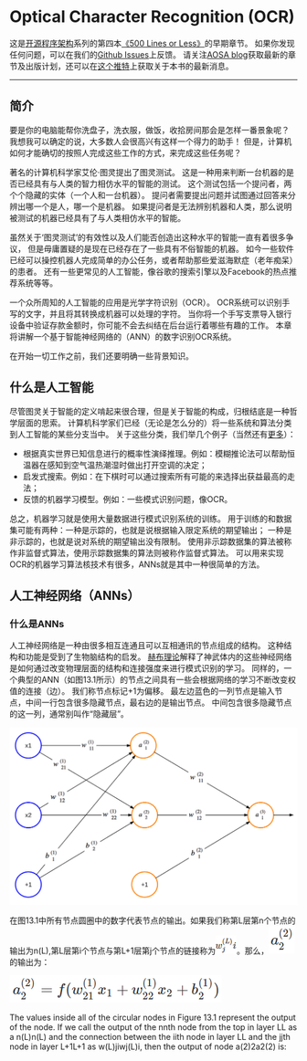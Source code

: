 # Optical Character Recognition (OCR)


这是[开源程序架构](http://aosabook.org/en/index.html)系列的第四本[《500 Lines or Less》](https://github.com/aosabook/500lines/blob/master/README.md)的早期章节。
如果你发现任何问题，可以在我们的[Github Issues](https://github.com/aosabook/500lines/issues)上反馈。
请关注[AOSA blog](http://aosabook.org/blog/)获取最新的章节及出版计划，还可以在[这个推特](https://twitter.com/aosabook)上获取关于本书的最新消息。

----
## 简介

要是你的电脑能帮你洗盘子，洗衣服，做饭，收拾房间那会是怎样一番景象呢？
我想我可以确定的说，大多数人会很高兴有这样一个得力的助手！
但是，计算机如何才能确切的按照人完成这些工作的方式，来完成这些任务呢？

著名的计算机科学家艾伦·图灵提出了图灵测试。
这是一种用来判断一台机器的是否已经具有与人类的智力相仿水平的智能的测试。
这个测试包括一个提问者，两个个隐藏的实体（一个人和一台机器）。
提问者需要提出问题并试图通过回答来分辨出哪一个是人，哪一个是机器。
如果提问者是无法辨别机器和人类，那么说明被测试的机器已经具有了与人类相仿水平的智能。

虽然关于‘图灵测试’的有效性以及人们能否创造出这种水平的智能一直有着很多争议，
但是毋庸置疑的是现在已经存在了一些具有不俗智能的机器。
如今一些软件已经可以操控机器人完成简单的办公任务，或者帮助那些爱滋海默症（老年痴呆）的患者。
还有一些更常见的人工智能，像谷歌的搜索引擎以及Facebook的热点推荐系统等等。 

一个众所周知的人工智能的应用是光学字符识别（OCR）。
OCR系统可以识别手写的文字，并且将其转换成机器可以处理的字符。
当你将一个手写支票导入银行设备中验证存款金额时，你可能不会去纠结在后台运行着哪些有趣的工作。
本章将讲解一个基于智能神经网络的（ANN）的数字识别OCR系统。

在开始一切工作之前，我们还要明确一些背景知识。

## 什么是人工智能

尽管图灵关于智能的定义啃起来很合理，但是关于智能的构成，归根结底是一种哲学层面的思索。
计算机科学家们已经（无论是怎么分的）将一些系统和算法分类到人工智能的某些分支当中。
关于这些分类，我们举几个例子（当然还有[更多](http://www-formal.stanford.edu/jmc/whatisai/node2.html)）：

* 根据真实世界已知信息进行的概率性演绎推理。例如：模糊推论法可以帮助恒温器在感知到空气温热潮湿时做出打开空调的决定；
* 启发式搜索。例如：在下棋时可以通过搜索所有可能的来选择出获益最高的走法；
* 反馈的机器学习模型。例如：一些模式识别问题，像OCR。

总之，机器学习就是使用大量数据进行模式识别系统的训练。
用于训练的和数据集可能有两种：一种是示踪的，也就是说根据输入限定系统的期望输出；
一种是非示踪的，也就是说对系统的期望输出没有限制。
使用非示踪数据集的算法被称作非监督式算法，使用示踪数据集的算法则被称作监督式算法。
可以用来实现OCR的机器学习算法核技术有很多，ANNs就是其中一种很简单的方法。

## 人工神经网络（ANNs）

### 什么是ANNs

人工神经网络是一种由很多相互连通且可以互相通讯的节点组成的结构。
这种结构和功能是受到了生物脑结构的启发。
[赫布理论](http://www.nbb.cornell.edu/neurobio/linster/BioNB420/hebb.pdf)解释了神武体内的这些神经网络是如何通过改变物理层面的结构和连接强度来进行模式识别的学习。
同样的，一个典型的ANN（如图13.1所示）的节点之间具有一些会根据网络的学习不断改变权值的连接（边）。
我们称节点标记+1为偏移。
最左边蓝色的一列节点是输入节点，中间一行包含很多隐藏节点，最右边的是输出节点。
中间包含很多隐藏节点的这一列，通常别叫作“隐藏层”。


![Figure 13.1](./img/Figure_13.1.jpg)


在图13.1中所有节点圆圈中的数字代表节点的输出。如果我们称第L层第n个节点的输出为n(L),第L层第i个节点与第L+1层第j个节点的链接称为![](./img/WijL.png)。那么，![](./img/a22.png)的输出为：

![function](./img/a22f.png)



The values inside all of the circular nodes in Figure 13.1 represent the output of the node. If we call the output of the nnth node from the top in layer LL as a n(L)n(L) and the connection between the iith node in layer LL and the jjth node in layer L+1L+1 as w(L)jiwj(L)i, then the output of node a(2)2a2(2) is: